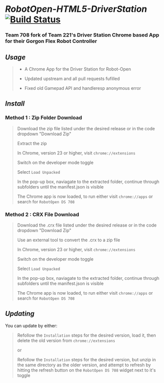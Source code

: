 # ___RobotOpen-HTML5-DriverStation___ [![Build Status](https://app.travis-ci.com/moral-g/RobotOpen-HTML5-DriverStation.svg?branch=master)](https://app.travis-ci.com/moral-g/RobotOpen-HTML5-DriverStation)

### Team 708 fork of Team 221's Driver Station Chrome based App for their Gorgon Flex Robot Controller

## ___Usage___

> + A Chrome App for the Driver Station for Robot-Open
> 
> + Updated upstream and all pull requests fufilled
> 
> + Fixed old Gamepad API and handleresp anonymous error

## ___Install___

>

### __Method 1 : Zip Folder Download__

> Download the zip file listed under the desired release or in the code dropdown "Download Zip"
>
> Extract the zip
>
> In Chrome, version 23 or higher, visit `chrome://extensions`
>
> Switch on the developer mode toggle
>
> Select `Load Unpacked`
>
> In the pop-up box, naviagate to the extracted folder, continue through subfolders until the manifest.json is visible
>
> The Chrome app is now loaded, to run either visit `chrome://apps` or search for `RobotOpen DS 708`

### __Method 2 : CRX File Download__

> Download the .crx file listed under the desired release or in the code dropdown "Download Zip"
>
> Use an external tool to convert the .crx to a zip file
>
> In Chrome, version 23 or higher, visit `chrome://extensions`
>
> Switch on the developer mode toggle
>
> Select `Load Unpacked`
>
> In the pop-up box, naviagate to the extracted folder, continue through subfolders until the manifest.json is visible
>
> The Chrome app is now loaded, to run either visit `chrome://apps` or search for `RobotOpen DS 708`

## ___Updating___

You can update by either:
> 
> Refollow the `Installation` steps for the desired version, load it, then delete the old 
> version from `chrome://extensions`
> 
> or 
> 
>  Refollow the `Installation` steps for the desired version, but unzip in the same directory 
>  as the older version, and attempt to refresh by hitting the refresh button on the 
>  `RobotOpen DS 708` widget next to it's toggle

[//]: # (https://shields.io/)
